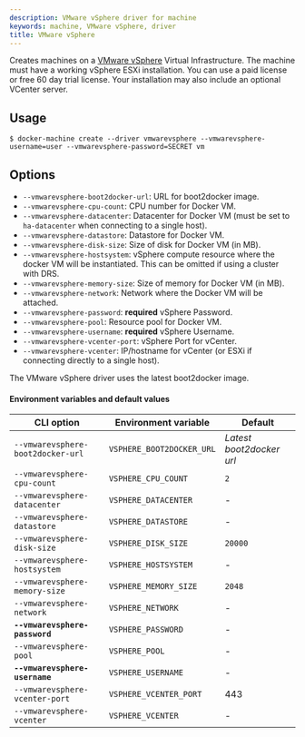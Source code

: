 ```yaml
---
description: VMware vSphere driver for machine
keywords: machine, VMware vSphere, driver
title: VMware vSphere
---
```


Creates machines on a [VMware vSphere](http://www.vmware.com/products/vsphere) Virtual Infrastructure. The machine must have a working vSphere ESXi installation. You can use a paid license or free 60 day trial license. Your installation may also include an optional VCenter server.

## Usage

    $ docker-machine create --driver vmwarevsphere --vmwarevsphere-username=user --vmwarevsphere-password=SECRET vm

## Options

-   `--vmwarevsphere-boot2docker-url`: URL for boot2docker image.
-   `--vmwarevsphere-cpu-count`: CPU number for Docker VM.
-   `--vmwarevsphere-datacenter`: Datacenter for Docker VM (must be set to `ha-datacenter` when connecting to a single host).
-   `--vmwarevsphere-datastore`: Datastore for Docker VM.
-   `--vmwarevsphere-disk-size`: Size of disk for Docker VM (in MB).
-   `--vmwarevsphere-hostsystem`: vSphere compute resource where the docker VM will be instantiated. This can be omitted if using a cluster with DRS.
-   `--vmwarevsphere-memory-size`: Size of memory for Docker VM (in MB).
-   `--vmwarevsphere-network`: Network where the Docker VM will be attached.
-   `--vmwarevsphere-password`: **required** vSphere Password.
-   `--vmwarevsphere-pool`: Resource pool for Docker VM.
-   `--vmwarevsphere-username`: **required** vSphere Username.
-   `--vmwarevsphere-vcenter-port`: vSphere Port for vCenter.
-   `--vmwarevsphere-vcenter`: IP/hostname for vCenter (or ESXi if connecting directly to a single host).

The VMware vSphere driver uses the latest boot2docker image.

#### Environment variables and default values

| CLI option                        | Environment variable      | Default                  |
| --------------------------------- | ------------------------- | ------------------------ |
| `--vmwarevsphere-boot2docker-url` | `VSPHERE_BOOT2DOCKER_URL` | _Latest boot2docker url_ |
| `--vmwarevsphere-cpu-count`       | `VSPHERE_CPU_COUNT`       | `2`                      |
| `--vmwarevsphere-datacenter`      | `VSPHERE_DATACENTER`      | -                        |
| `--vmwarevsphere-datastore`       | `VSPHERE_DATASTORE`       | -                        |
| `--vmwarevsphere-disk-size`       | `VSPHERE_DISK_SIZE`       | `20000`                  |
| `--vmwarevsphere-hostsystem`      | `VSPHERE_HOSTSYSTEM`      | -                        |
| `--vmwarevsphere-memory-size`     | `VSPHERE_MEMORY_SIZE`     | `2048`                   |
| `--vmwarevsphere-network`         | `VSPHERE_NETWORK`         | -                        |
| **`--vmwarevsphere-password`**    | `VSPHERE_PASSWORD`        | -                        |
| `--vmwarevsphere-pool`            | `VSPHERE_POOL`            | -                        |
| **`--vmwarevsphere-username`**    | `VSPHERE_USERNAME`        | -                        |
| `--vmwarevsphere-vcenter-port`    | `VSPHERE_VCENTER_PORT`    | 443                      |
| `--vmwarevsphere-vcenter`         | `VSPHERE_VCENTER`         | -                        |
